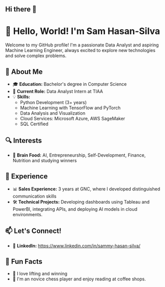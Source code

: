 ## Hi there 👋

# 👋 Hello, World! I'm Sam Hasan-Silva

Welcome to my GitHub profile! I'm a passionate Data Analyst and aspiring Machine Learning Engineer, always excited to explore new technologies and solve complex problems.

## 🚀 About Me

- 🎓 **Education:** Bachelor's degree in Computer Science
- 💼 **Current Role:** Data Analyst Intern at TIAA
- 💡 **Skills:**
  - Python Development (3+ years)
  - Machine Learning with TensorFlow and PyTorch
  - Data Analysis and Visualization
  - Cloud Services: Microsoft Azure, AWS SageMaker
  - SQL Certified


## 🔍 Interests

- 🧠 **Brain Food:** AI, Entrepreneurship, Self-Development, Finance, Nutrition and studying winners

## 💪 Experience

- 📊 **Sales Experience:** 3 years at GNC, where I developed distinguished communication skills
- 🛠️ **Technical Projects:** Developing dashboards using Tableau and PowerBI, integrating APIs, and deploying AI models in cloud environments.

## 📫 Let's Connect!
- 💼 **LinkedIn:** https://www.linkedin.com/in/sammy-hasan-silva/ 

## 🌱 Fun Facts
- 🚴 I love lifting and winning
- 🎨 I'm an novice chess player and enjoy reading at coffee shops.

